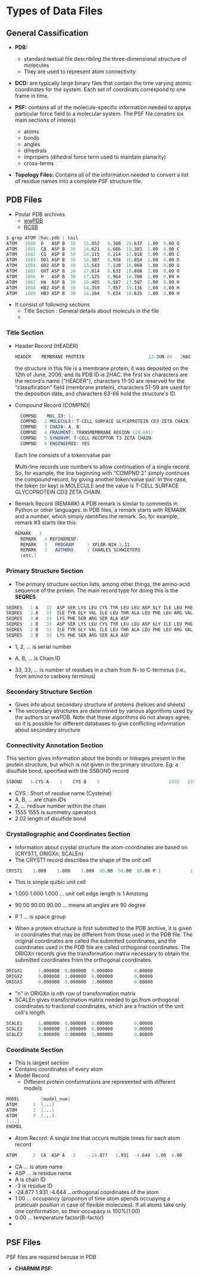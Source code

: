 # Types of Data Files

## General Cassification

- **PDB:** 
  - standard textual file describling the three-dimensional structure of molecules 
  - They are used to represent atom connectivity
- **DCD:** are typically large binary files that contain the time varying atomic coordinates for the system. Each set of coordinats correspond to one frame in time. 
- **PSF:** contains all of the molecule-specific information needed to applya particular force field to a molecular system. The PSF file conatins six main sections of interest
  - atoms
  - bonds 
  - angles
  - dihedrals
  - impropers (dihedral force term used to maintain planarity)
  - cross-terms

- **Topology Files:** Contains all of the information needed to convert a list of residue names into a complete PSF structure file.

## PDB Files

- Poular PDB archives
  - [wwPDB](https://www.wwpdb.org/)
  - [RCSB](https://www.rcsb.org/)

```s
$ grep ATOM 2hac.pdb | tail
ATOM   1080  O   ASP B  30   15.852   9.308  20.637  1.00  0.00 O
ATOM   1081  CB  ASP B  30   14.621   8.686  18.383  1.00  0.00 C
ATOM   1082  CG  ASP B  30   14.115   8.214  17.018  1.00  0.00 C
ATOM   1083  OD1 ASP B  30   14.307   8.938  16.054  1.00  0.00 O
ATOM   1084  OD2 ASP B  30   13.543   7.138  16.960  1.00  0.00 O
ATOM   1085  OXT ASP B  30   17.814   9.632  19.808  1.00  0.00 O
ATOM   1086  H   ASP B  30   17.125   6.964  18.700  1.00  0.00 H
ATOM   1087  HA  ASP B  30   16.405   9.587  17.597  1.00  0.00 H
ATOM   1088  HB2 ASP B  30   14.359   7.957  19.136  1.00  0.00 H
ATOM   1089  HB3 ASP B  30   14.164   9.634  18.625  1.00  0.00 H
```
- It consist of following sections
  - Title Section : General details about moleculs in the file
  -  

### Title Section

- Header Record (HEADER)
  ```s
  HEADER    MEMBRANE PROTEIN                        12-JUN-06   2HAC
  ```
   the structure in this file is a membrane protein; it was deposited on the 12th of June, 2006; and its PDB ID is 2HAC. the first six characters are the record's name ("HEADER"), characters 11-50 are reserved for the "classification" field (membrane protein), characters 51-59 are used for the deposition date, and characters 63-66 hold the structure's ID.

- Compound Record (COMPND)
  ```s
    COMPND    MOL_ID: 1;
    COMPND   2 MOLECULE: T-CELL SURFACE GLYCOPROTEIN CD3 ZETA CHAIN;
    COMPND   3 CHAIN: A, B;
    COMPND   4 FRAGMENT: TRANSMEMBRANE REGION (28-60);
    COMPND   5 SYNONYM: T-CELL RECEPTOR T3 ZETA CHAIN;
    COMPND   6 ENGINEERED: YES
  ```
     Each line consists of a token/value pair

     Multi-line records use numbers to allow continuation of a single record. So, for example, the line beginning with "COMPND   2" simply continues the compound record, by giving another token/value pair. In this case, the token (or key) is MOLECULE and the value is T-CELL SURFACE GLYCOPROTEIN CD3 ZETA CHAIN.

- Remark Record (REMARK)
  A PDB remark is similar to comments in Python or other languages. 
  In PDB files, a remark starts with REMARK and a number, which simply identifies the remark. So, for example, remark #3 starts like this:
  ```s
  REMARK   3
    REMARK   3 REFINEMENT.
    REMARK   3   PROGRAM     : XPLOR-NIH 2.11
    REMARK   3   AUTHORS     : CHARLES SCHWIETERS
    [etc.]
  ```

### Primary Structure Section

- The primary structure section lists, among other things, the amino-acid sequence of the protein. The main record type for doing this is the **SEQRES**

```s
SEQRES   1 A   33  ASP SER LYS LEU CYS TYR LEU LEU ASP GLY ILE LEU PHE
SEQRES   2 A   33  ILE TYR GLY VAL ILE LEU THR ALA LEU PHE LEU ARG VAL
SEQRES   3 A   33  LYS PHE SER ARG SER ALA ASP
SEQRES   1 B   33  ASP SER LYS LEU CYS TYR LEU LEU ASP GLY ILE LEU PHE
SEQRES   2 B   33  ILE TYR GLY VAL ILE LEU THR ALA LEU PHE LEU ARG VAL
SEQRES   3 B   33  LYS PHE SER ARG SER ALA ASP
```
- 1, 2, ... is serial number

- A, B, ... is Chain ID
- 33, 33, ... is number of residues in a chain from N- to C-terminus (i.e., from amino to carboxy terminus)
  
### Secondary Structure Section

- Gives info about secondary structure of proteins (helices and sheets)
- The secondary structures are determined by various algorithms used by the authors or wwPDB. Note that these algorithms do not always agree, so it is possible for different databases to give conflicting information about secondary structure

### Connectivity Annotation Section

This section gives information about the bonds or linkages present in the protein structure, but which is not given in the primary structure. 
Eg: a disulfide bond, specified with the SSBOND record

```s
SSBOND   1 CYS A    2    CYS B    2                          1555   1555  2.02 
```

- CYS : Short of residue name (Cysteine)
- A, B, ... are chain IDs
- 2, ... redisue number within the chain
- 1555 1555 is summetry operators
- 2.02 length of disulfide bond

### Crystallographic and Coordinates Section

- Information about crystal structure the atom coordinates are based on (CRYST1, ORIGXn, SCALEn)
- The CRYST1 record describes the shape of the unit cell
```s
CRYST1    1.000    1.000    1.000  90.00  90.00  90.00 P 1           1
````
- This is simple quibic unit cell 
- 1.000 1.000 1.000 ... unit cell edge length is 1 Amstong
- 90.00 90.00 90.00 ... means all angles are 90 degree
- P 1 ... is space group


- When a protein structure is first submitted to the PDB archive, it is given in coordinates that may be different from those used in the PDB file. The original coordinates are called the submitted coordinates, and the coordinates used in the PDB file are called orthogonal coordinates. The ORIGXn records give the transformation matrix necessary to obtain the submitted coordinates from the orthogonal coordinates.

```s
ORIGX1      1.000000  0.000000  0.000000        0.00000
ORIGX2      0.000000  1.000000  0.000000        0.00000
ORIGX3      0.000000  0.000000  1.000000        0.00000
```

- "n" in ORIGXn is nth row of transformation matrix
- SCALEn gives transformation matrix needed to go from orthogonal coordinates to fractional coordinates, which are a fraction of the unit cell's length

```s
SCALE1      1.000000  0.000000  0.000000        0.00000
SCALE2      0.000000  1.000000  0.000000        0.00000
SCALE3      0.000000  0.000000  1.000000        0.00000
```
### Coordinate Section

- This is largest section
- Contains coordinates of every atom
- Model Record
  - Different protein conformations are represented with different models
```s
MODEL        [model_num]
ATOM      1  [...]
ATOM      2  [...]
ATOM      3  [...]
[...]
ENDMDL
```
  -   Atom Record: A single line that occurs multiple times for each atom record
  ```s
  ATOM      2  CA  ASP A  -3     -24.877   1.931  -4.644  1.00  0.00           C
  ```
  -  CA ... is atom name
  -  ASP ... is residue name
  -  A is chain ID
  -  -3 is residue ID
  -  -24.877 1.931 -4.644 ...orthogonal coordinates of the atom
  -  1.00 ... occupancy (propotion of time atom spends occupying a praticualr position in case of flexible molecules). If all atoms take only one conformation, so their occupacy is 100%(1.00)
  -  0.00 ... temperature factor(B-factor)
  -  


## PSF Files

PSF files are required becuse in PDB 

- **CHARMM PSF:**  